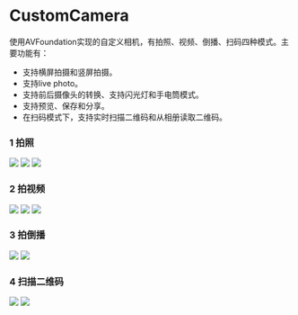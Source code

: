 # CustomCamera

使用AVFoundation实现的自定义相机，有拍照、视频、倒播、扫码四种模式。主要功能有：

- 支持横屏拍摄和竖屏拍摄。
- 支持live photo。
- 支持前后摄像头的转换、支持闪光灯和手电筒模式。
- 支持预览、保存和分享。
- 在扫码模式下，支持实时扫描二维码和从相册读取二维码。

### 1 拍照

![](READMEImages/photoMode.PNG) ![](READMEImages/photoPortrait.PNG) ![](READMEImages/photoLandscape.PNG)

### 2 拍视频

![](READMEImages/videoMode.PNG) ![](READMEImages/normalvideo.gif) ![](READMEImages/share.PNG)

### 3 拍倒播

![](READMEImages/rewindMode.jpeg) ![](READMEImages/reverseVideo.gif)

### 4 扫描二维码

![](READMEImages/scanQRCodeMode.PNG) ![](READMEImages/displayQRCodeMessage.PNG)
